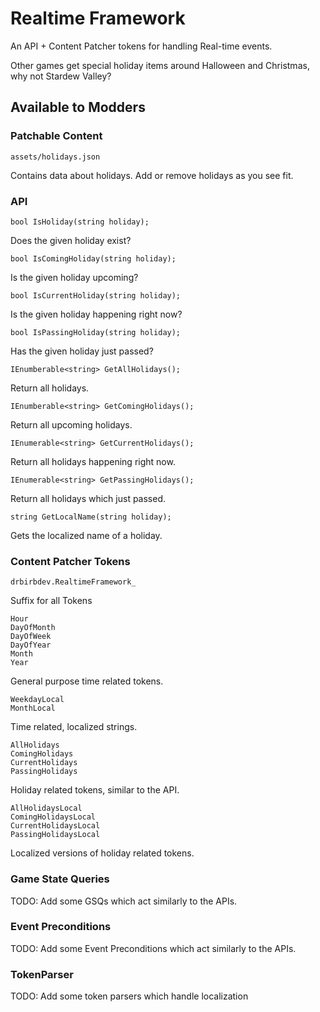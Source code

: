 ﻿# Realtime Framework

An API + Content Patcher tokens for handling Real-time events.

Other games get special holiday items around Halloween and Christmas, why not Stardew Valley?

## Available to Modders

### Patchable Content

`assets/holidays.json`

Contains data about holidays.  Add or remove holidays as you see fit.

### API

`bool IsHoliday(string holiday);`

Does the given holiday exist?

`bool IsComingHoliday(string holiday);`

Is the given holiday upcoming?

`bool IsCurrentHoliday(string holiday);`

Is the given holiday happening right now?

`bool IsPassingHoliday(string holiday);`

Has the given holiday just passed?

`IEnumberable<string> GetAllHolidays();`

Return all holidays.

`IEnumberable<string> GetComingHolidays();`

Return all upcoming holidays.

`IEnumerable<string> GetCurrentHolidays();`

Return all holidays happening right now.

`IEnumerable<string> GetPassingHolidays();`

Return all holidays which just passed.

`string GetLocalName(string holiday);`

Gets the localized name of a holiday.

### Content Patcher Tokens

`drbirbdev.RealtimeFramework_`

Suffix for all Tokens

```
Hour
DayOfMonth
DayOfWeek
DayOfYear
Month
Year
```

General purpose time related tokens.

```
WeekdayLocal
MonthLocal
```

Time related, localized strings.

```
AllHolidays
ComingHolidays
CurrentHolidays
PassingHolidays
```

Holiday related tokens, similar to the API.

```
AllHolidaysLocal
ComingHolidaysLocal
CurrentHolidaysLocal
PassingHolidaysLocal
```

Localized versions of holiday related tokens.

### Game State Queries

TODO: Add some GSQs which act similarly to the APIs.

### Event Preconditions

TODO: Add some Event Preconditions which act similarly to the APIs.

### TokenParser

TODO: Add some token parsers which handle localization


